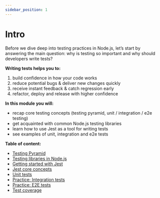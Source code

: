 ```yaml
---
sidebar_position: 1
---
```

# Intro

Before we dive deep into testing practices in Node.js, let’s start by answering the main question: why is testing so important and why should developers write tests? 

**Writing tests helps you to:**
1. build confidence in how your code works
2. reduce potential bugs & deliver new changes quickly
3. receive instant feedback & catch regression early
4. refactor, deploy and release with higher confidence

**In this module you will:**
- recap core testing concepts (testing pyramid, unit / integration / e2e testing)
- get acquainted with common Node.js testing libraries
- learn how to use Jest as a tool for writing tests
- see examples of unit, integration and e2e tests

**Table of content:**
- [Testing Pyramid](/docs/testing/testing-pyramid)
- [Testing libraries in Node.js](/docs/testing/testing-libs)
- [Getting started with Jest](/docs/testing/getting-started-with-jest)
- [Jest core concepts](/docs/testing/jest-core-concepts)
- [Unit tests](/docs/testing/unit-tests)
- [Practice: Integration tests](/docs/testing/practice-integration-tests)
- [Practice: E2E tests](/docs/testing/practice-e2e-tests)
- [Test coverage](/docs/testing/test-coverage)

